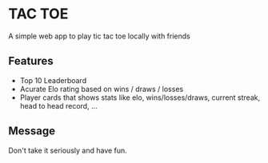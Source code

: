 # TAC TOE
A simple web app to play tic tac toe locally with friends

## Features
 * Top 10 Leaderboard
 * Acurate Elo rating based on wins / draws / losses
 * Player cards that shows stats like elo, wins/losses/draws, current streak, head to head record, ...

## Message
Don't take it seriously and have fun.